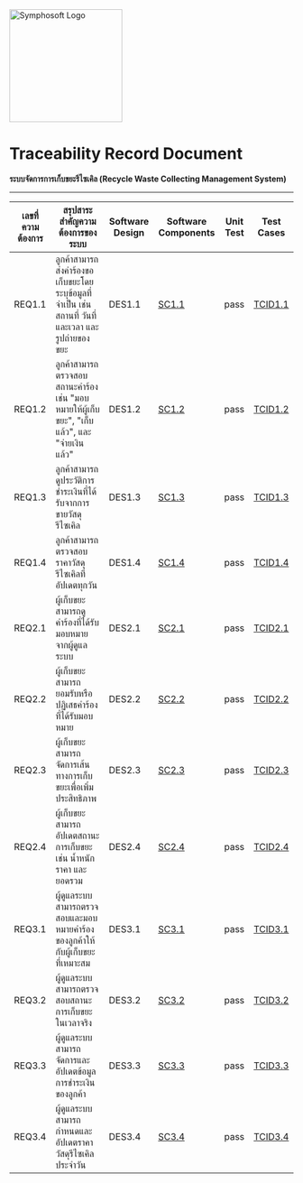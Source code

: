 <img src="https://www.symphosoft.com/logo/symphosoftLogo.png" alt="Symphosoft Logo" width="200"/>

# Traceability Record Document  
**ระบบจัดการการเก็บขยะรีไซเคิล (Recycle Waste Collecting Management System)**

---

| เลขที่ความต้องการ | สรุปสาระสำคัญความต้องการของระบบ                                                                                                                                 | Software Design           | Software Components | Unit Test | Test Cases |
|--------------------|--------------------------------------------------------------------------------------------------------------------------------------------------------------------|---------------------------|---------------------|-----------|------------|
| REQ1.1             | ลูกค้าสามารถส่งคำร้องขอเก็บขยะโดยระบุข้อมูลที่จำเป็น เช่น สถานที่ วันที่และเวลา และรูปถ่ายของขยะ                                                                  | DES1.1                    | [SC1.1](https://github.com/symphosoftworkflow/PROJECTID0001_RECYCLE_WASTE_MGT/tree/main/app) | pass      | [TCID1.1](https://symphosoftworkflow.github.io/WMGT_PROJECT_REPOSITORY/BASELINE/WMGT_TP_v1_0) |
| REQ1.2             | ลูกค้าสามารถตรวจสอบสถานะคำร้อง เช่น "มอบหมายให้ผู้เก็บขยะ", "เก็บแล้ว", และ "จ่ายเงินแล้ว"                                                                       | DES1.2                    | [SC1.2](https://github.com/symphosoftworkflow/PROJECTID0001_RECYCLE_WASTE_MGT/tree/main/app) | pass      | [TCID1.2](https://symphosoftworkflow.github.io/WMGT_PROJECT_REPOSITORY/BASELINE/WMGT_TP_v1_0) |
| REQ1.3             | ลูกค้าสามารถดูประวัติการชำระเงินที่ได้รับจากการขายวัสดุรีไซเคิล                                                                                                   | DES1.3                    | [SC1.3](https://github.com/symphosoftworkflow/PROJECTID0001_RECYCLE_WASTE_MGT/tree/main/app) | pass      | [TCID1.3](https://symphosoftworkflow.github.io/WMGT_PROJECT_REPOSITORY/BASELINE/WMGT_TP_v1_0) |
| REQ1.4             | ลูกค้าสามารถตรวจสอบราคาวัสดุรีไซเคิลที่อัปเดตทุกวัน                                                                                                               | DES1.4                    | [SC1.4](https://github.com/symphosoftworkflow/PROJECTID0001_RECYCLE_WASTE_MGT/tree/main/app) | pass      | [TCID1.4](https://symphosoftworkflow.github.io/WMGT_PROJECT_REPOSITORY/BASELINE/WMGT_TP_v1_0) |
| REQ2.1             | ผู้เก็บขยะสามารถดูคำร้องที่ได้รับมอบหมายจากผู้ดูแลระบบ                                                                                                             | DES2.1                    | [SC2.1](https://github.com/symphosoftworkflow/PROJECTID0001_RECYCLE_WASTE_MGT/tree/main/app) | pass      | [TCID2.1](https://symphosoftworkflow.github.io/WMGT_PROJECT_REPOSITORY/BASELINE/WMGT_TP_v1_0) |
| REQ2.2             | ผู้เก็บขยะสามารถยอมรับหรือปฏิเสธคำร้องที่ได้รับมอบหมาย                                                                                                            | DES2.2                    | [SC2.2](https://github.com/symphosoftworkflow/PROJECTID0001_RECYCLE_WASTE_MGT/tree/main/app) | pass      | [TCID2.2](https://symphosoftworkflow.github.io/WMGT_PROJECT_REPOSITORY/BASELINE/WMGT_TP_v1_0) |
| REQ2.3             | ผู้เก็บขยะสามารถจัดการเส้นทางการเก็บขยะเพื่อเพิ่มประสิทธิภาพ                                                                                                     | DES2.3                    | [SC2.3](https://github.com/symphosoftworkflow/PROJECTID0001_RECYCLE_WASTE_MGT/tree/main/app) | pass      | [TCID2.3](https://symphosoftworkflow.github.io/WMGT_PROJECT_REPOSITORY/BASELINE/WMGT_TP_v1_0) |
| REQ2.4             | ผู้เก็บขยะสามารถอัปเดตสถานะการเก็บขยะ เช่น น้ำหนัก ราคา และยอดรวม                                                                                                | DES2.4                    | [SC2.4](https://github.com/symphosoftworkflow/PROJECTID0001_RECYCLE_WASTE_MGT/tree/main/app) | pass      | [TCID2.4](https://symphosoftworkflow.github.io/WMGT_PROJECT_REPOSITORY/BASELINE/WMGT_TP_v1_0) |
| REQ3.1             | ผู้ดูแลระบบสามารถตรวจสอบและมอบหมายคำร้องของลูกค้าให้กับผู้เก็บขยะที่เหมาะสม                                                                                        | DES3.1                    | [SC3.1](https://github.com/symphosoftworkflow/PROJECTID0001_RECYCLE_WASTE_MGT/tree/main/app) | pass      | [TCID3.1](https://symphosoftworkflow.github.io/WMGT_PROJECT_REPOSITORY/BASELINE/WMGT_TP_v1_0) |
| REQ3.2             | ผู้ดูแลระบบสามารถตรวจสอบสถานะการเก็บขยะในเวลาจริง                                                                                                                 | DES3.2                    | [SC3.2](https://github.com/symphosoftworkflow/PROJECTID0001_RECYCLE_WASTE_MGT/tree/main/app) | pass      | [TCID3.2](https://symphosoftworkflow.github.io/WMGT_PROJECT_REPOSITORY/BASELINE/WMGT_TP_v1_0) |
| REQ3.3             | ผู้ดูแลระบบสามารถจัดการและอัปเดตข้อมูลการชำระเงินของลูกค้า                                                                                                        | DES3.3                    | [SC3.3](https://github.com/symphosoftworkflow/PROJECTID0001_RECYCLE_WASTE_MGT/tree/main/app) | pass      | [TCID3.3](https://symphosoftworkflow.github.io/WMGT_PROJECT_REPOSITORY/BASELINE/WMGT_TP_v1_0) |
| REQ3.4             | ผู้ดูแลระบบสามารถกำหนดและอัปเดตราคาวัสดุรีไซเคิลประจำวัน                                                                                                         | DES3.4                    | [SC3.4](https://github.com/symphosoftworkflow/PROJECTID0001_RECYCLE_WASTE_MGT/tree/main/app) | pass      | [TCID3.4](https://symphosoftworkflow.github.io/WMGT_PROJECT_REPOSITORY/BASELINE/WMGT_TP_v1_0) |